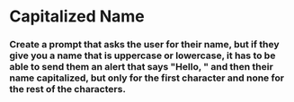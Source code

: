 # Capitalized Name

### Create a prompt that asks the user for their name, but if they give you a name that is uppercase or lowercase, it has to be able to send them an alert that says "Hello, " and then their name capitalized, but only for the first character and none for the rest of the characters.

